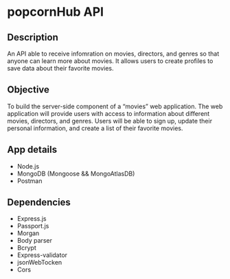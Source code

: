 # popcornHub API 

## Description
An API able to receive infomration on movies, directors, and genres so that anyone can learn more about movies. It allows users to create profiles to save data about their favorite movies.

## Objective

To build the server-side component of a “movies” web application. The web
application will provide users with access to information about different
movies, directors, and genres. Users will be able to sign up, update their
personal information, and create a list of their favorite movies.

## App details 
  - Node.js
  - MongoDB (Mongoose && MongoAtlasDB)
  - Postman

## Dependencies
  - Express.js
  - Passport.js
  - Morgan
  - Body parser
  - Bcrypt
  - Express-validator
  - jsonWebTocken
  - Cors

